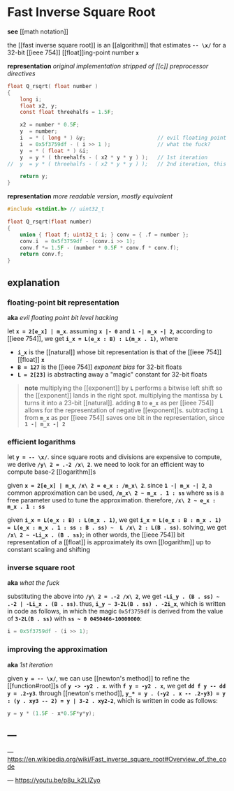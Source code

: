 # Fast Inverse Square Root

**see** [[math notation]]

the [[fast inverse square root]] is an [[algorithm]] that estimates **`-- \x/`** for a 32-bit [[ieee 754]] [[float]]ing-point number **`x`**

**representation** _original implementation stripped of [[c]] preprocessor directives_

```c
float Q_rsqrt( float number )
{
    long i;
    float x2, y;
    const float threehalfs = 1.5F;

    x2 = number * 0.5F;
    y  = number;
    i  = * ( long * ) &y;                       // evil floating point bit level hacking
    i  = 0x5f3759df - ( i >> 1 );               // what the fuck?
    y  = * ( float * ) &i;
    y  = y * ( threehalfs - ( x2 * y * y ) );   // 1st iteration
//	y  = y * ( threehalfs - ( x2 * y * y ) );   // 2nd iteration, this can be removed

    return y;
}
```

**representation** _more readable version, mostly equivalent_

```c
#include <stdint.h> // uint32_t

float Q_rsqrt(float number)
{
	union { float f; uint32_t i; } conv = { .f = number };
	conv.i  = 0x5f3759df - (conv.i >> 1);
	conv.f *= 1.5F - (number * 0.5F * conv.f * conv.f);
	return conv.f;
}
```

## explanation

### floating-point bit representation

**aka** _evil floating point bit level hacking_

let **`x = 2[e_x] | m_x`**. assuming **`x |- 0`** and **`1 -| m_x -| 2`**, according to [[ieee 754]], we get **`i_x = L(e_x : B) : L(m_x . 1)`**, where

- **`i_x`** is the [[natural]] whose bit representation is that of the [[ieee 754]] [[float]] **`x`**
- **`B = 127`** is the [[ieee 754]] _exponent bias_ for 32-bit floats
- **`L = 2[23]`** is abstracting away a "magic" constant for 32-bit floats

> **note** multiplying the [[exponent]] by **`L`** performs a bitwise left shift so the [[exponent]] lands in the right spot. multiplying the mantissa by **`L`** turns it into a 23-bit [[natural]]. adding **`B`** to **`e_x`** as per [[ieee 754]] allows for the representation of negative [[exponent]]s. subtracting **`1`** from **`m_x`** as per [[ieee 754]] saves one bit in the representation, since **`1 -| m_x -| 2`**

### efficient logarithms

let **`y = -- \x/`**. since square roots and divisions are expensive to compute, we derive **`/y\ 2 = .-2 /x\ 2`**. we need to look for an efficient way to compute base-2 [[logarithm]]s

given **`x = 2[e_x] | m_x`**, **`/x\ 2 = e_x : /m_x\ 2`**. since **`1 -| m_x -| 2`**, a common approximation can be used, **`/m_x\ 2 ~ m_x . 1 : ss`** where **`ss`** is a free parameter used to tune the approximation. therefore, **`/x\ 2 ~ e_x : m_x . 1 : ss`**

given **`i_x = L(e_x : B) : L(m_x . 1)`**, we get **`i_x = L(e_x : B : m_x . 1) = L(e_x : m_x . 1 : ss : B . ss) ~  L /x\ 2 : L(B . ss)`**. solving, we get **`/x\ 2 ~ -Li_x . (B . ss)`**; in other words, the [[ieee 754]] bit representation of a [[float]] is approximately its own [[logarithm]] up to constant scaling and shifting

### inverse square root

**aka** _what the fuck_

substituting the above into **`/y\ 2 = .-2 /x\ 2`**, we get **`-Li_y . (B . ss) ~ .-2 | -Li_x . (B . ss)`**. thus, **`i_y ~ 3-2L(B . ss) . -2i_x`**, which is written in code as follows, in which the magic `0x5f3759df` is derived from the value of **`3-2L(B . ss)`** with **`ss ~ 0 0450466-10000000`**:

```c
i = 0x5f3759df - (i >> 1);
```

### improving the approximation

**aka** _1st iteration_

given **`y = -- \x/`**, we can use [[newton's method]] to refine the [[function#root]]s of **`y -> -y2 . x`**. with **`f y = -y2 . x`**, we get **`dd f y -- dd y = .2-y3`**. through [[newton's method]], **`y_* = y . (-y2 . x -- .2-y3) = y : (y . xy3 -- 2) = y | 3-2 . xy2-2`**, which is written in code as follows:

```c
y = y * (1.5F - x*0.5F*y*y);
```

## &mdash;

&mdash; <https://en.wikipedia.org/wiki/Fast_inverse_square_root#Overview_of_the_code>

&mdash; <https://youtu.be/p8u_k2LIZyo>
